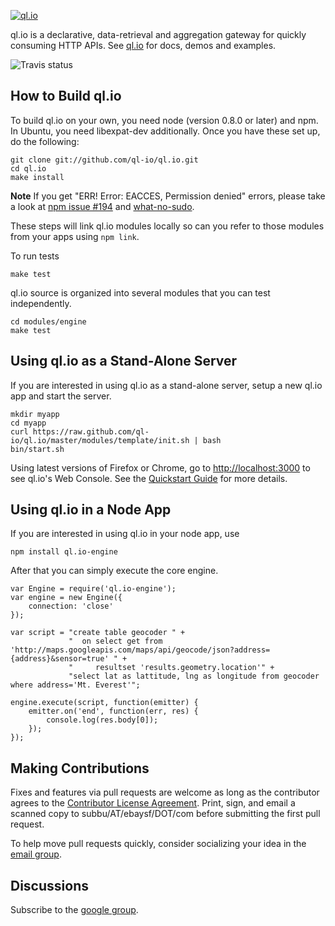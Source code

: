 [![ql.io](http://ql.io/images/ql.io-large.png)](http://ql.io)

ql.io is a declarative, data-retrieval and aggregation gateway for quickly consuming HTTP APIs. See
[ql.io](http://ql.io) for docs, demos and examples.

![Travis status](https://secure.travis-ci.org/ql-io/ql.io.png)

## How to Build ql.io 

To build ql.io on your own, you need node (version 0.8.0 or later) and npm. In Ubuntu, you need
libexpat-dev additionally. Once you have these set up, do the following:

    git clone git://github.com/ql-io/ql.io.git
    cd ql.io
    make install

**Note** If you get "ERR! Error: EACCES, Permission denied" errors, please take a look 
at [npm issue #194](https://github.com/isaacs/npm/issues/194) and 
[what-no-sudo](http://foohack.com/2010/08/intro-to-npm/#what_no_sudo).

These steps will link ql.io modules locally so can you refer to those modules from your apps using
`npm link`.

To run tests

    make test

ql.io source is organized into several modules that you can test independently.

    cd modules/engine
    make test

## Using ql.io as a Stand-Alone Server

If you are interested in using ql.io as a stand-alone server, setup a new ql.io app and start the
server.

    mkdir myapp
    cd myapp
    curl https://raw.github.com/ql-io/ql.io/master/modules/template/init.sh | bash
    bin/start.sh

Using latest versions of Firefox or Chrome, go to
[http://localhost:3000](http://localhost:3000) to see ql.io's Web Console. See the
[Quickstart Guide](http://ql.io/docs/quickstart) for more details.</p>

## Using ql.io in a Node App

If you are interested in using ql.io in your node app, use

    npm install ql.io-engine

After that you can simply execute the core engine.
    
    var Engine = require('ql.io-engine');
    var engine = new Engine({
        connection: 'close'
    });

    var script = "create table geocoder " +
                 "  on select get from 'http://maps.googleapis.com/maps/api/geocode/json?address={address}&sensor=true' " +
                 "     resultset 'results.geometry.location'" +
                 "select lat as lattitude, lng as longitude from geocoder where address='Mt. Everest'";

    engine.execute(script, function(emitter) {
        emitter.on('end', function(err, res) {
            console.log(res.body[0]);
        });
    });

## Making Contributions

Fixes and features via pull requests are welcome as long as the contributor agrees to the
[Contributor License Agreement](https://github.com/downloads/ql-io/ql.io/ql.io-CLA.pdf). Print,
sign, and email a scanned copy to subbu/AT/ebaysf/DOT/com before submitting the first pull request.

To help move pull requests quickly, consider socializing your idea in the
[email group](http://groups.google.com/group/qlio).

## Discussions

Subscribe to the [google group](http://groups.google.com/group/qlio). 
